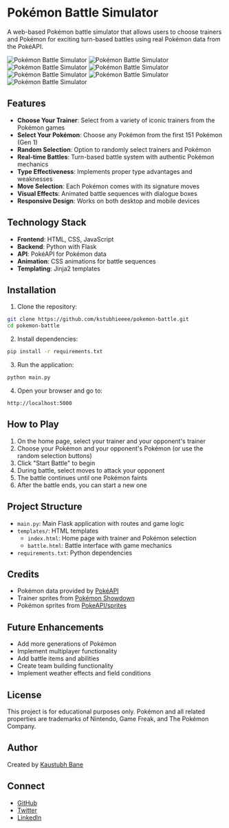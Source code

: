 # Pokémon Battle Simulator

A web-based Pokémon battle simulator that allows users to choose trainers and Pokémon for exciting turn-based battles using real Pokémon data from the PokéAPI.

![Pokémon Battle Simulator](https://raw.githubusercontent.com/PokeAPI/sprites/master/sprites/pokemon/25.png)
![Pokémon Battle Simulator](https://raw.githubusercontent.com/PokeAPI/sprites/master/sprites/pokemon/1.png)
![Pokémon Battle Simulator](https://raw.githubusercontent.com/PokeAPI/sprites/master/sprites/pokemon/4.png)
![Pokémon Battle Simulator](https://raw.githubusercontent.com/PokeAPI/sprites/master/sprites/pokemon/7.png)
![Pokémon Battle Simulator](https://raw.githubusercontent.com/PokeAPI/sprites/master/sprites/pokemon/152.png)
![Pokémon Battle Simulator](https://raw.githubusercontent.com/PokeAPI/sprites/master/sprites/pokemon/155.png)
![Pokémon Battle Simulator](https://raw.githubusercontent.com/PokeAPI/sprites/master/sprites/pokemon/158.png)

## Features

- **Choose Your Trainer**: Select from a variety of iconic trainers from the Pokémon games
- **Select Your Pokémon**: Choose any Pokémon from the first 151 Pokémon (Gen 1)
- **Random Selection**: Option to randomly select trainers and Pokémon
- **Real-time Battles**: Turn-based battle system with authentic Pokémon mechanics
- **Type Effectiveness**: Implements proper type advantages and weaknesses
- **Move Selection**: Each Pokémon comes with its signature moves
- **Visual Effects**: Animated battle sequences with dialogue boxes
- **Responsive Design**: Works on both desktop and mobile devices

## Technology Stack

- **Frontend**: HTML, CSS, JavaScript
- **Backend**: Python with Flask
- **API**: PokéAPI for Pokémon data
- **Animation**: CSS animations for battle sequences
- **Templating**: Jinja2 templates

## Installation

1. Clone the repository:
```bash
git clone https://github.com/kstubhieeee/pokemon-battle.git
cd pokemon-battle
```

2. Install dependencies:
```bash
pip install -r requirements.txt
```

3. Run the application:
```bash
python main.py
```

4. Open your browser and go to:
```
http://localhost:5000
```

## How to Play

1. On the home page, select your trainer and your opponent's trainer
2. Choose your Pokémon and your opponent's Pokémon (or use the random selection buttons)
3. Click "Start Battle" to begin
4. During battle, select moves to attack your opponent
5. The battle continues until one Pokémon faints
6. After the battle ends, you can start a new one

## Project Structure

- `main.py`: Main Flask application with routes and game logic
- `templates/`: HTML templates
  - `index.html`: Home page with trainer and Pokémon selection
  - `battle.html`: Battle interface with game mechanics
- `requirements.txt`: Python dependencies

## Credits

- Pokémon data provided by [PokéAPI](https://pokeapi.co/)
- Trainer sprites from [Pokémon Showdown](https://play.pokemonshowdown.com/)
- Pokémon sprites from [PokeAPI/sprites](https://github.com/PokeAPI/sprites)

## Future Enhancements

- Add more generations of Pokémon
- Implement multiplayer functionality
- Add battle items and abilities
- Create team building functionality
- Implement weather effects and field conditions

## License

This project is for educational purposes only. Pokémon and all related properties are trademarks of Nintendo, Game Freak, and The Pokémon Company.

## Author

Created by [Kaustubh Bane](https://github.com/kstubhieeee)

## Connect

- [GitHub](https://github.com/kstubhieeee)
- [Twitter](https://x.com/kstubhiee)
- [LinkedIn](https://www.linkedin.com/in/kstubhie/)
